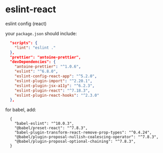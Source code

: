 # eslint-react
eslint config (react)


your `package.json` should include:

```json
  "scripts": {
    "lint": "eslint ."
  },
  "prettier": "antoine-prettier",
  "devDependencies": {
    "antoine-prettier": "^1.0.6",
    "eslint": "^6.8.0",
    "eslint-config-react-app": "^5.2.0",
    "eslint-plugin-import": "^2.20.1",
    "eslint-plugin-jsx-a11y": "^6.2.3",
    "eslint-plugin-react": "^7.18.3",
    "eslint-plugin-react-hooks": "^2.3.0"
  },
```

for babel, add:

```
  {
    "babel-eslint": "^10.0.3",
    "@babel/preset-react": "^7.8.3",
    "babel-plugin-transform-react-remove-prop-types": "^0.4.24",
    "@babel/plugin-proposal-nullish-coalescing-operator": "^7.8.3",
    "@babel/plugin-proposal-optional-chaining": "^7.8.3",
  }
```
